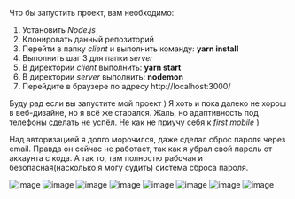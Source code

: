Что бы запустить проект, вам необходимо:
1) Установить _Node.js_
2) Клонировать данный репозиторий
3) Перейти в папку _client_ и выполнить команду: __yarn install__
4) Выполнить шаг 3 для папки _server_
5) В директории _client_ выполнить: __yarn start__
6) В директории _server_ выполнить: __nodemon__
7) Перейдите в браузере по адресу http://localhost:3000/


Буду рад если вы запустите мой проект ) Я хоть и пока далеко не хорош в веб-дизайне, но я всё же старался.
Жаль, но адаптивность под телефоны сделать не успёл. Не как не приучу себя к _first mobile_ ) 


Над авторизацией я долго морочился, даже сделал сброс пароля через email. Правда он сейчас не работает, так как я убрал свой пароль от аккаунта с кода. А так то, там полностю рабочая и безопасная(насколько я могу судить) система сброса пароля.

![image](https://user-images.githubusercontent.com/68060501/154808611-1423024f-9703-4d77-885a-89d35c86bb2e.png)
![image](https://user-images.githubusercontent.com/68060501/154808624-82934ba0-f1be-4756-a8c8-09210110c0a3.png)
![image](https://user-images.githubusercontent.com/68060501/154808641-d64b6ebb-3995-48cd-bc1f-de529e892e03.png)
![image](https://user-images.githubusercontent.com/68060501/154808653-8b820cf9-f1ce-4e36-b976-cfd12d7939e3.png)
![image](https://user-images.githubusercontent.com/68060501/154808669-1820cc5e-d746-43a4-9157-3d98aaf58b7e.png)
![image](https://user-images.githubusercontent.com/68060501/154808686-c35ebe17-1b32-44b0-b7fe-578f0f9578f7.png)
![image](https://user-images.githubusercontent.com/68060501/154808793-4af52231-fe2c-4a0f-9e98-547e53aa2d2f.png)
![image](https://user-images.githubusercontent.com/68060501/154808872-f02d7d97-e7e2-47f5-8a36-496732a3fcb9.png)

